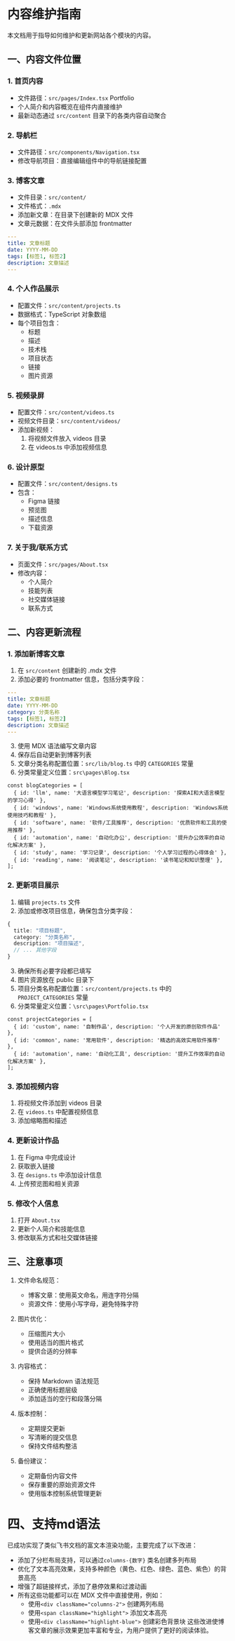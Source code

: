 # 内容维护指南

本文档用于指导如何维护和更新网站各个模块的内容。

## 一、内容文件位置

### 1. 首页内容
- 文件路径：`src/pages/Index.tsx`  Portfolio
- 个人简介和内容概览在组件内直接维护
- 最新动态通过 `src/content` 目录下的各类内容自动聚合

### 2. 导航栏
- 文件路径：`src/components/Navigation.tsx`
- 修改导航项目：直接编辑组件中的导航链接配置

### 3. 博客文章
- 文件目录：`src/content/`
- 文件格式：`.mdx`
- 添加新文章：在目录下创建新的 MDX 文件
- 文章元数据：在文件头部添加 frontmatter
```yaml
---
title: 文章标题
date: YYYY-MM-DD
tags: [标签1, 标签2]
description: 文章描述
---
```

### 4. 个人作品展示
- 配置文件：`src/content/projects.ts`
- 数据格式：TypeScript 对象数组
- 每个项目包含：
  - 标题
  - 描述
  - 技术栈
  - 项目状态
  - 链接
  - 图片资源

### 5. 视频录屏
- 配置文件：`src/content/videos.ts`
- 视频文件目录：`src/content/videos/`
- 添加新视频：
  1. 将视频文件放入 videos 目录
  2. 在 videos.ts 中添加视频信息

### 6. 设计原型
- 配置文件：`src/content/designs.ts`
- 包含：
  - Figma 链接
  - 预览图
  - 描述信息
  - 下载资源

### 7. 关于我/联系方式
- 页面文件：`src/pages/About.tsx`
- 修改内容：
  - 个人简介
  - 技能列表
  - 社交媒体链接
  - 联系方式

## 二、内容更新流程

### 1. 添加新博客文章
1. 在 `src/content` 创建新的 .mdx 文件
2. 添加必要的 frontmatter 信息，包括分类字段：
```yaml
---
title: 文章标题
date: YYYY-MM-DD
category: 分类名称
tags: [标签1, 标签2]
description: 文章描述
---
```
3. 使用 MDX 语法编写文章内容
4. 保存后自动更新到博客列表
5. 文章分类名称配置位置：`src/lib/blog.ts` 中的 `CATEGORIES` 常量
6. 分类常量定义位置：`src\pages\Blog.tsx`

```
const blogCategories = [
  { id: 'llm', name: '大语言模型学习笔记', description: '探索AI和大语言模型的学习心得' },
  { id: 'windows', name: 'Windows系统使用教程', description: 'Windows系统使用技巧和教程' },
  { id: 'software', name: '软件/工具推荐', description: '优质软件和工具的使用推荐' },
  { id: 'automation', name: '自动化办公', description: '提升办公效率的自动化解决方案' },
  { id: 'study', name: '学习记录', description: '个人学习过程的心得体会' },
  { id: 'reading', name: '阅读笔记', description: '读书笔记和知识整理' },
];

```



### 2. 更新项目展示
1. 编辑 `projects.ts` 文件
2. 添加或修改项目信息，确保包含分类字段：
```typescript
{
  title: "项目标题",
  category: "分类名称",
  description: "项目描述",
  // ... 其他字段
}
```
3. 确保所有必要字段都已填写
4. 图片资源放在 public 目录下
5. 项目分类名称配置位置：`src/content/projects.ts` 中的 `PROJECT_CATEGORIES` 常量
6. 分类常量定义位置：`\src\pages\Portfolio.tsx`
```
const projectCategories = [
  { id: 'custom', name: '自制作品', description: '个人开发的原创软件作品' },
  { id: 'common', name: '常用软件', description: '精选的高效实用软件推荐' },
  { id: 'automation', name: '自动化工具', description: '提升工作效率的自动化解决方案' },
];
```

### 3. 添加视频内容
1. 将视频文件添加到 videos 目录
2. 在 `videos.ts` 中配置视频信息
3. 添加缩略图和描述

### 4. 更新设计作品
1. 在 Figma 中完成设计
2. 获取嵌入链接
3. 在 `designs.ts` 中添加设计信息
4. 上传预览图和相关资源

### 5. 修改个人信息
1. 打开 `About.tsx`
2. 更新个人简介和技能信息
3. 修改联系方式和社交媒体链接

## 三、注意事项

1. 文件命名规范：
   - 博客文章：使用英文命名，用连字符分隔
   - 资源文件：使用小写字母，避免特殊字符

2. 图片优化：
   - 压缩图片大小
   - 使用适当的图片格式
   - 提供合适的分辨率

3. 内容格式：
   - 保持 Markdown 语法规范
   - 正确使用标题层级
   - 添加适当的空行和段落分隔

4. 版本控制：
   - 定期提交更新
   - 写清晰的提交信息
   - 保持文件结构整洁

5. 备份建议：
   - 定期备份内容文件
   - 保存重要的原始资源文件
   - 使用版本控制系统管理更新

# 四、支持md语法
已成功实现了类似飞书文档的富文本渲染功能，主要完成了以下改进：

- 添加了分栏布局支持，可以通过`columns-{数字}` 类名创建多列布局
- 优化了文本高亮效果，支持多种颜色（黄色、红色、绿色、蓝色、紫色）的背景高亮
- 增强了超链接样式，添加了悬停效果和过渡动画
- 所有这些功能都可以在 MDX 文件中直接使用，例如：
  - 使用`<div className="columns-2">` 创建两列布局
  - 使用`<span className="highlight">` 添加文本高亮
  - 使用`<div className="highlight-blue">` 创建彩色背景块
这些改进使博客文章的展示效果更加丰富和专业，为用户提供了更好的阅读体验。